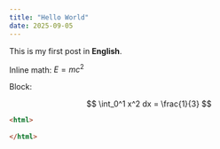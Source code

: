 ```yaml
---
title: "Hello World"
date: 2025-09-05
---
```


This is my first post in **English**.

Inline math: $E=mc^2$

Block:

$$
\int_0^1 x^2 dx = \frac{1}{3}
$$

```html
<html>
    
</html>
```
